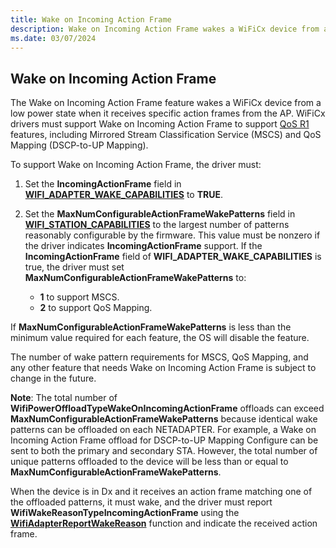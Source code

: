 ```yaml
---
title: Wake on Incoming Action Frame
description: Wake on Incoming Action Frame wakes a WiFiCx device from a low power state when it receives specific action frames from the AP.
ms.date: 03/07/2024
---
```


## Wake on Incoming Action Frame

The Wake on Incoming Action Frame feature wakes a WiFiCx device from a low power state when it receives specific action frames from the AP. WiFiCx drivers must support Wake on Incoming Action Frame to support [QoS R1](qos-r1.md) features, including Mirrored Stream Classification Service (MSCS) and QoS Mapping (DSCP-to-UP Mapping).

To support Wake on Incoming Action Frame, the driver must:

1. Set the **IncomingActionFrame** field in [**WIFI_ADAPTER_WAKE_CAPABILITIES**](/windows-hardware/drivers/ddi/wificx/ns-wificx-wifi_adapter_wake_capabilities) to **TRUE**.

1. Set the **MaxNumConfigurableActionFrameWakePatterns** field in [**WIFI_STATION_CAPABILITIES**](/windows-hardware/drivers/ddi/wificx/ns-wificx-wifi_station_capabilities) to the largest number of patterns reasonably configurable by the firmware. This value must be nonzero if the driver indicates **IncomingActionFrame** support. If the **IncomingActionFrame** field of **WIFI_ADAPTER_WAKE_CAPABILITIES** is true, the driver must set **MaxNumConfigurableActionFrameWakePatterns** to:
    * **1** to support MSCS.
    * **2** to support QoS Mapping.

If **MaxNumConfigurableActionFrameWakePatterns** is less than the minimum value required for each feature, the OS will disable the feature.

The number of wake pattern requirements for MSCS, QoS Mapping, and any other feature that needs Wake on Incoming Action Frame is subject to change in the future.

**Note**: The total number of **WifiPowerOffloadTypeWakeOnIncomingActionFrame** offloads can exceed **MaxNumConfigurableActionFrameWakePatterns** because identical wake patterns can be offloaded on each NETADAPTER. For example, a Wake on Incoming Action Frame offload for DSCP-to-UP Mapping Configure can be sent to both the primary and secondary STA. However, the total number of unique patterns offloaded to the device will be less than or equal to **MaxNumConfigurableActionFrameWakePatterns**. 

When the device is in Dx and it receives an action frame matching one of the offloaded patterns, it must wake, and the driver must report **WifiWakeReasonTypeIncomingActionFrame** using the [**WifiAdapterReportWakeReason**](/windows-hardware/drivers/ddi/wificx/nf-wificx-wifiadapterreportwakereason) function and indicate the received action frame.